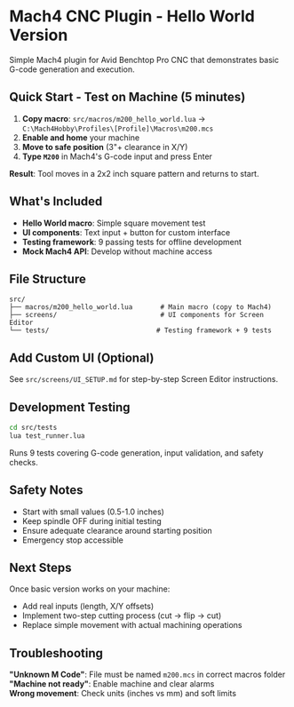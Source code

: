 # Mach4 CNC Plugin - Hello World Version

Simple Mach4 plugin for Avid Benchtop Pro CNC that demonstrates basic G-code generation and execution.

## Quick Start - Test on Machine (5 minutes)

1. **Copy macro**: `src/macros/m200_hello_world.lua` → `C:\Mach4Hobby\Profiles\[Profile]\Macros\m200.mcs`
2. **Enable and home** your machine
3. **Move to safe position** (3"+ clearance in X/Y)
4. **Type `M200`** in Mach4's G-code input and press Enter

**Result**: Tool moves in a 2x2 inch square pattern and returns to start.

## What's Included

- **Hello World macro**: Simple square movement test
- **UI components**: Text input + button for custom interface  
- **Testing framework**: 9 passing tests for offline development
- **Mock Mach4 API**: Develop without machine access

## File Structure

```
src/
├── macros/m200_hello_world.lua       # Main macro (copy to Mach4)
├── screens/                          # UI components for Screen Editor
└── tests/                           # Testing framework + 9 tests
```

## Add Custom UI (Optional)

See `src/screens/UI_SETUP.md` for step-by-step Screen Editor instructions.

## Development Testing

```bash
cd src/tests
lua test_runner.lua
```

Runs 9 tests covering G-code generation, input validation, and safety checks.

## Safety Notes

- Start with small values (0.5-1.0 inches)
- Keep spindle OFF during initial testing
- Ensure adequate clearance around starting position
- Emergency stop accessible

## Next Steps

Once basic version works on your machine:
- Add real inputs (length, X/Y offsets)
- Implement two-step cutting process (cut → flip → cut)
- Replace simple movement with actual machining operations

## Troubleshooting

**"Unknown M Code"**: File must be named `m200.mcs` in correct macros folder  
**"Machine not ready"**: Enable machine and clear alarms  
**Wrong movement**: Check units (inches vs mm) and soft limits